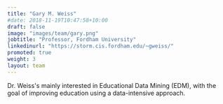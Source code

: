 ```yaml
---
title: "Gary M. Weiss"
#date: 2018-11-19T10:47:58+10:00
draft: false
image: "images/team/gary.png"
jobtitle: "Professor, Fordham University"
linkedinurl: "https://storm.cis.fordham.edu/~gweiss/"
promoted: true
weight: 3
layout: team
---
```

Dr. Weiss's mainly interested in Educational Data Mining (EDM), with the goal of improving education using a data-intensive approach.

